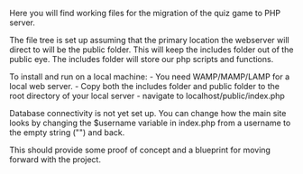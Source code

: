 Here you will find working files for the migration of the quiz game to PHP server.

The file tree is set up assuming that the primary location the webserver will direct
to will be the public folder. This will keep the includes folder out of the public
eye. The includes folder will store our php scripts and functions.

To install and run on a local machine:
	- You need WAMP/MAMP/LAMP for a local web server.
	- Copy both the includes folder and public folder to the root directory of your local server
	- navigate to localhost/public/index.php

Database connectivity is not yet set up. You can change how the main site looks by changing the
$username variable in index.php from a username to the empty string ("") and back.

This should provide some proof of concept and a blueprint for moving forward with the project.